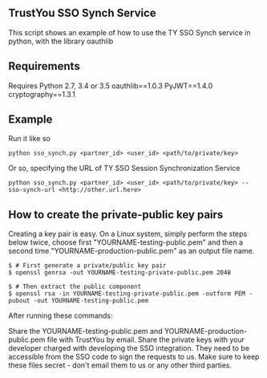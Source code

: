 TrustYou SSO Synch Service
------------------------
This script shows an example of how to use the TY SSO Synch service in python, with the
library oauthlib

Requirements
------------

Requires Python 2.7, 3.4 or 3.5
oauthlib==1.0.3
PyJWT==1.4.0
cryptography==1.3.1

Example
-------
Run it like so

```
python sso_synch.py <partner_id> <user_id> <path/to/private/key>
```

Or so, specifying the URL of TY SSO Session Synchronization Service

```
python sso_synch.py <partner_id> <user_id> <path/to/private/key> --sso-synch-url <http://other.url.here>
```

How to create the private-public key pairs
-------------------------------------------

Creating a key pair is easy. On a Linux system, simply perform the steps below twice, choose first "YOURNAME-testing-public.pem" and then a second time "YOURNAME-production-public.pem" as an output file name.

```
$ # First generate a private/public key pair
$ openssl genrsa -out YOURNAME-testing-private-public.pem 2048

$ # Then extract the public component
$ openssl rsa -in YOURNAME-testing-private-public.pem -outform PEM -pubout -out YOURNAME-testing-public.pem
```
After running these commands:

Share the YOURNAME-testing-public.pem and YOURNAME-production-public.pem file with TrustYou by email.
Share the private keys with your developer charged with developing the SSO integration. They need to be accessible from the SSO code to sign the requests to us. Make sure to keep these files secret - don't email them to us or any other third parties.
